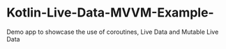 # Kotlin-Live-Data-MVVM-Example-
Demo app to showcase the use of coroutines, Live Data and Mutable Live Data
